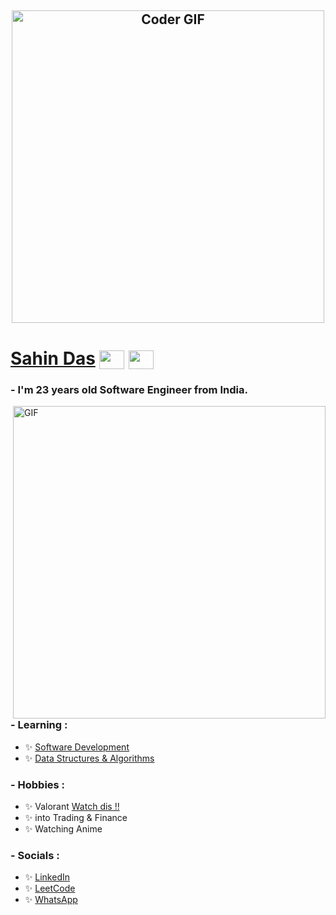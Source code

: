<h2 align="center">
 <abc>
    <img src="https://media.giphy.com/media/SWoSkN6DxTszqIKEqv/giphy.gif" alt="Coder GIF" width="500">
 </abc>
</h2>



# [Sahin Das](https://xahinds2.me/portfolio) <a href="https://www.leetcode.com/xahinds2" target="blank"><img align="center" src="https://raw.githubusercontent.com/rahuldkjain/github-profile-readme-generator/master/src/images/icons/Social/leet-code.svg" alt="manish010" height="30" width="40" /></a> <a href="https://linkedin.com/in/xahinds2/" target="blank"><img align="center" src="https://raw.githubusercontent.com/rahuldkjain/github-profile-readme-generator/master/src/images/icons/Social/linked-in-alt.svg" alt="manish-s-35aa69118/" height="30" width="40" /></a> 

### - I'm 23 years old Software Engineer from India.

<img hight="400" width="500" alt="GIF" align="right" src="https://leetcard.jacoblin.cool/xahinds2?theme=unicorn&font=Oswald&ext=activity">

### - Learning :
- ✨ [Software Development](https://github.com/xahinds2?tab=repositories)
- ✨ [Data Structures & Algorithms](https://github.com/xahinds2/DataStructures)

### - Hobbies : 
- ✨ Valorant [Watch dis !!](https://youtu.be/JTcxQobM2s0)
- ✨ into Trading & Finance
- ✨ Watching Anime

### - Socials :
- ✨ [LinkedIn](https://www.linkedin.com/in/xahinds2/)
- ✨ [LeetCode](https://leetcode.com/xahinds2/)
- ✨ [WhatsApp](https://wa.me/918474061062?text=Hi)
